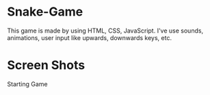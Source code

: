# Snake-Game
This game is made by using HTML, CSS, JavaScript. I've use sounds, animations, user input like upwards, downwards keys, etc.

# Screen Shots

Starting Game
